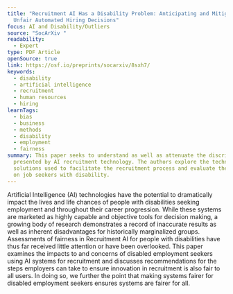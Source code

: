 ```yaml
---
title: "Recruitment AI Has a Disability Problem: Anticipating and Mitigating
  Unfair Automated Hiring Decisions"
focus: AI and Disability/Outliers
source: "SocArXiv "
readability:
  - Expert
type: PDF Article
openSource: true
link: https://osf.io/preprints/socarxiv/8sxh7/
keywords:
  - disability
  - artificial intelligence
  - recruitment
  - human resources
  - hiring
learnTags:
  - bias
  - business
  - methods
  - disability
  - employment
  - fairness
summary: This paper seeks to understand as well as attenuate the discrimination
  presented by AI recruitment technology. The authors explore the technological
  solutions used to facilitate the recruitment process and evaluate the impacts
  on job seekers with disability.
---
```

Artificial Intelligence (AI) technologies have the potential to dramatically impact the lives and life chances of people with disabilities seeking employment and throughout their career progression. While these systems are marketed as highly capable and objective tools for decision making, a growing body of research demonstrates a record of inaccurate results as well as inherent disadvantages for historically marginalized groups. Assessments of fairness in Recruitment AI for people with disabilities have thus far received little attention or have been overlooked. This paper examines the impacts to and concerns of disabled employment seekers using AI systems for recruitment and discusses recommendations for the steps employers can take to ensure innovation in recruitment is also fair to all users. In doing so, we further the point that making systems fairer for disabled employment seekers ensures systems are fairer for all.